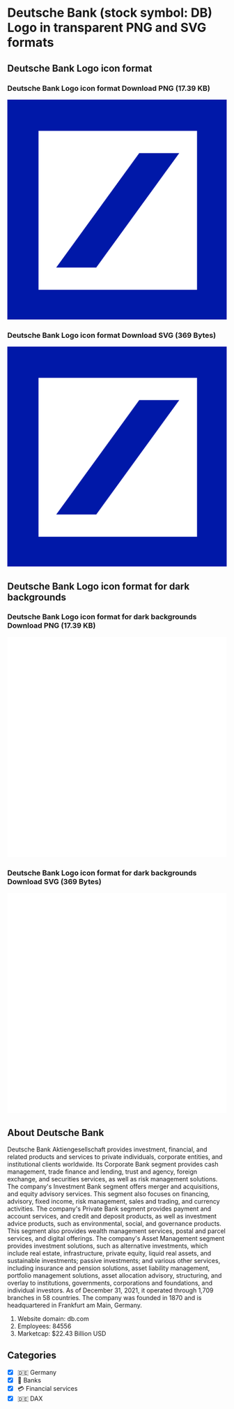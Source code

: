 # Deutsche Bank (stock symbol: DB) Logo in transparent PNG and SVG formats

## Deutsche Bank Logo icon format

### Deutsche Bank Logo icon format Download PNG (17.39 KB)

![Deutsche Bank Logo icon format Download PNG (17.39 KB)](/img/orig/DB-42fe45aa.png)

### Deutsche Bank Logo icon format Download SVG (369 Bytes)

![Deutsche Bank Logo icon format Download SVG (369 Bytes)](/img/orig/DB-25fb8541.svg)

## Deutsche Bank Logo icon format for dark backgrounds

### Deutsche Bank Logo icon format for dark backgrounds Download PNG (17.39 KB)

![Deutsche Bank Logo icon format for dark backgrounds Download PNG (17.39 KB)](/img/orig/DB.D-98dbe126.png)

### Deutsche Bank Logo icon format for dark backgrounds Download SVG (369 Bytes)

![Deutsche Bank Logo icon format for dark backgrounds Download SVG (369 Bytes)](/img/orig/DB.D-32ad1b7c.svg)

## About Deutsche Bank

Deutsche Bank Aktiengesellschaft provides investment, financial, and related products and services to private individuals, corporate entities, and institutional clients worldwide. Its Corporate Bank segment provides cash management, trade finance and lending, trust and agency, foreign exchange, and securities services, as well as risk management solutions. The company's Investment Bank segment offers merger and acquisitions, and equity advisory services. This segment also focuses on financing, advisory, fixed income, risk management, sales and trading, and currency activities. The company's Private Bank segment provides payment and account services, and credit and deposit products, as well as investment advice products, such as environmental, social, and governance products. This segment also provides wealth management services, postal and parcel services, and digital offerings. The company's Asset Management segment provides investment solutions, such as alternative investments, which include real estate, infrastructure, private equity, liquid real assets, and sustainable investments; passive investments; and various other services, including insurance and pension solutions, asset liability management, portfolio management solutions, asset allocation advisory, structuring, and overlay to institutions, governments, corporations and foundations, and individual investors. As of December 31, 2021, it operated through 1,709 branches in 58 countries. The company was founded in 1870 and is headquartered in Frankfurt am Main, Germany.

1. Website domain: db.com
2. Employees: 84556
3. Marketcap: $22.43 Billion USD


## Categories
- [x] 🇩🇪 Germany
- [x] 🏦 Banks
- [x] 💳 Financial services
- [x] 🇩🇪 DAX

